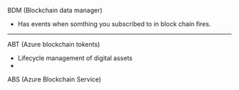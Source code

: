 BDM (Blockchain data manager)
* Has events when somthing you subscribed to in block chain fires.

---
ABT (Azure blockchain tokents)
* Lifecycle management of digital assets
* 

ABS (Azure Blockchain Service)
